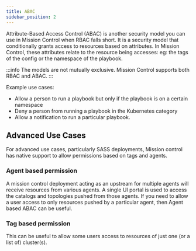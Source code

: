 ```yaml
---
title: ABAC
sidebar_position: 2
---
```


Attribute-Based Access Control (ABAC) is another security model you can use in Mission Control when RBAC falls short.
It is a security model that conditionally grants access to resources based on attributes.
In Mission Control, these attributes relate to the resource being accesses: eg: the tags of the config or the namespace
of the playbook.

:::info
The models are not mutually exclusive. Mission Control supports both RBAC and ABAC.
:::

Example use cases:

- Allow a person to run a playbook but only if the playbook is on a certain namespace
- Deny a person from running a playbook in the Kubernetes category
- Allow a notification to run a particular playbook.

## Advanced Use Cases

For advanced use cases, particularly SASS deployments, Mission control has native support to allow permissions
based on tags and agents.

### Agent based permission

A mission control deployment acting as an upstream for multiple agents will receive resources from various agents.
A single UI portal is used to access the catalogs and topologies pushed from those agents.
If you need to allow a user access to only resources pushed by a particular agent, then Agent based ABAC can be useful.

### Tag based permission

This can be useful to allow some users access to resources of just one (or a list of) cluster(s).
